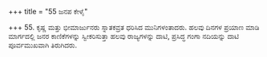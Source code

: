 +++
title = "55 ಜನಪ ಕೇಳೈ"

+++
55. ಕೃಷ್ಣ ಮತ್ತು ಭೀಮಾರ್ಜುನರು ಸ್ನಾತಕವ್ರತ ಧರಿಸಿದ ಮುನಿಗಳಂತಾದರು. ಹಲವು ದಿನಗಳ ಪ್ರಯಾಣ ಮಾಡಿ ಮಾರ್ಗದಲ್ಲಿ ಜನರ ಕಾಣಿಕೆಗಳನ್ನು ಸ್ವೀಕರಿಸುತ್ತಾ ಹಲವು ರಾಜ್ಯಗಳನ್ನು ದಾಟಿ, ಪ್ರಸಿದ್ಧ ಗಂಗಾ ನದಿಯನ್ನು ದಾಟಿ ಪೂರ್ವಮುಖವಾಗಿ ತಿರುಗಿದರು.